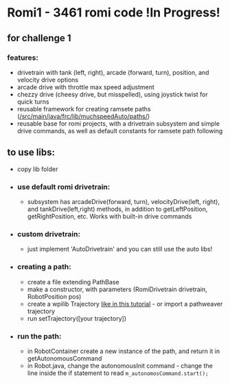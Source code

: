 # Romi1 - 3461 romi code !In Progress!
## for challenge 1
### features:
- drivetrain with tank (left, right), arcade (forward, turn), position, and velocity drive options
- arcade drive with throttle max speed adjustment
- chezzy drive (cheesy drive, but misspelled), using joystick twist for quick turns
- reusable framework for creating ramsete paths ([/src/main/java/frc/lib/muchspeedAuto/paths/](/src/main/java/frc/lib/muchspeedAuto/paths/))
- reusable base for romi projects, with a drivetrain subsystem and simple drive commands, as well as default constants for ramsete path following

## to use libs:
- copy lib folder
- ### use default romi drivetrain:
    - subsystem has arcadeDrive(forward, turn), velocityDrive(left, right), and tankDrive(left,right) methods, in addition to getLeftPosition, getRightPosition, etc. Works with built-in drive commands
- ### custom drivetrain:
    - just implement 'AutoDrivetrain' and you can still use the auto libs!
- ### creating a path:
    - create a file extending PathBase
    - make a constructor, with parameters (RomiDrivetrain drivetrain, RobotPosition pos)
    - create a wpilib Trajectory [like in this tutorial](https://docs.wpilib.org/en/stable/docs/software/advanced-controls/trajectories/trajectory-generation.html) - or import a pathweaver trajectory
    - run setTrajectory([your trajectory])
- ### run the path:
    - in RobotContainer create a new instance of the path, and return it in getAutonomousCommand
    - in Robot.java, change the autonomousInit command - change the line inside the if statement to read ```m_autonomosCommand.start();```

